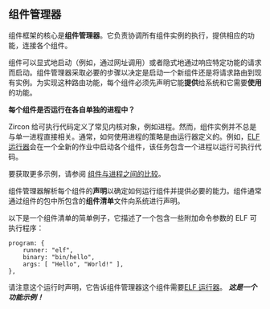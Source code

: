<!-- ## Component manager -->
## 组件管理器

<!-- The heart of the component framework is the **component manager**. It is
responsible for coordinating the execution of all component instances,
providing them with their capabilities, and intermediating connections between
components. -->
组件框架的核心是**组件管理器**。它负责协调所有组件实例的执行，提供相应的功能，连接各个组件。

<!-- Components can be launched explicitly (from a URL, for example) or implicitly
from a request for a particular capability. Component manager performs the
necessary resolution to determine whether to launch a new component or route
the request to an existing instance. For this routing to take place, every
component must declare any capabilities that it **provides** to the system
and any it **consumes**. -->
组件可以显式地启动（例如，通过网址调用）或者隐式地通过响应特定功能的请求而启动。组件管理器采取必要的步骤以决定是启动一个新组件还是将请求路由到现有实例。为实现这种路由功能，每个组件必须先声明它能**提供**给系统和它需要**使用**的功能。

<aside class="key-point">
  <!-- <b>Does each component run in its own process?</b> -->
  <b>每个组件是否运行在各自单独的进程中？</b>
  <!-- <p>Zircon defines the common kernel objects for runnable code, such as
  processes. However, component instances do not always correlate directly
  with a single process. Often the policy for how these processes are used
  is defined by the runner. For example, the
  <a href="/concepts/components/v2/elf_runner.md">ELF runner</a> launches
  each component into a new job with a process running the executable code.</p> -->
  <p>Zircon 给可执行代码定义了常见内核对象，例如进程。然而，组件实例并不总是与单一进程直接相关。通常，如何使用进程的策略是由运行器定义的。例如，<a href="/concepts/components/v2/elf_runner.md">ELF 运行器</a>会在一个全新的作业中启动各个组件，该任务包含一个进程以运行可执行代码。</p>

  <!-- <p>For more examples, see -->
  <p>要获取更多示例，请参阅
  <!-- <a href="/concepts/components/v2/components_vs_processes.md">components
  vs. processes</a>.</p> -->
  <a href="/concepts/components/v2/components_vs_processes.md">组件与进程之间的比较</a>。</p>
</aside>

<!-- Component manager parses each component's **declaration** to determine how to
run the component and supply the necessary capabilities. Components are
typically declared to the system through a **component manifest** file within
the component's package. -->
组件管理器解析每个组件的**声明**以确定如何运行组件并提供必要的能力。组件通常通过组件的包中所包含的**组件清单**文件向系统进行声明。

<!-- Below is a simple example of a component manifest that describes an ELF
executable with some additional command arguments: -->
以下是一个组件清单的简单例子，它描述了一个包含一些附加命令参数的 ELF 可执行程序：

```json5
program: {
    runner: "elf",
    binary: "bin/hello",
    args: [ "Hello", "World!" ],
},
```

<!-- Notice the runtime declaration telling the component manager that this
component requires the [ELF runner](/concepts/components/v2/elf_runner.md).
**_This is an example of a capability!_** -->
请注意这个运行时声明，它告诉组件管理器这个组件需要[ELF 运行器](/concepts/components/v2/elf_runner.md)。
**_这是一个功能示例！_**
